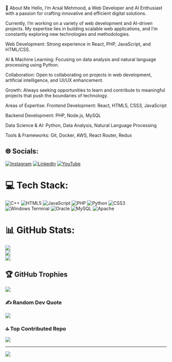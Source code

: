 💼 About Me
Hello, I’m Arsal Mehmood, a Web Developer and AI Enthusiast with a passion for crafting innovative and efficient digital solutions.

Currently, I’m working on a variety of web development and AI-driven projects. My expertise lies in building scalable web applications, and I’m constantly exploring new technologies and methodologies.

Web Development: Strong experience in React, PHP, JavaScript, and HTML/CSS.

AI & Machine Learning: Focusing on data analysis and natural language processing using Python.

Collaboration: Open to collaborating on projects in web development, artificial intelligence, and UI/UX enhancement.

Growth: Always seeking opportunities to learn and contribute to meaningful projects that push the boundaries of technology.

Areas of Expertise:
Frontend Development: React, HTML5, CSS3, JavaScript

Backend Development: PHP, Node.js, MySQL

Data Science & AI: Python, Data Analysis, Natural Language Processing

Tools & Frameworks: Git, Docker, AWS, React Router, Redux


## 🌐 Socials:
[![Instagram](https://img.shields.io/badge/Instagram-%23E4405F.svg?logo=Instagram&logoColor=white)](https://instagram.com/@arsalmehmood0333) [![LinkedIn](https://img.shields.io/badge/LinkedIn-%230077B5.svg?logo=linkedin&logoColor=white)](https://linkedin.com/in/@arsalmehmood) [![YouTube](https://img.shields.io/badge/YouTube-%23FF0000.svg?logo=YouTube&logoColor=white)](https://youtube.com/@@netshottech3305) 

# 💻 Tech Stack:
![C++](https://img.shields.io/badge/c++-%2300599C.svg?style=for-the-badge&logo=c%2B%2B&logoColor=white) ![HTML5](https://img.shields.io/badge/html5-%23E34F26.svg?style=for-the-badge&logo=html5&logoColor=white) ![JavaScript](https://img.shields.io/badge/javascript-%23323330.svg?style=for-the-badge&logo=javascript&logoColor=%23F7DF1E) ![PHP](https://img.shields.io/badge/php-%23777BB4.svg?style=for-the-badge&logo=php&logoColor=white) ![Python](https://img.shields.io/badge/python-3670A0?style=for-the-badge&logo=python&logoColor=ffdd54) ![CSS3](https://img.shields.io/badge/css3-%231572B6.svg?style=for-the-badge&logo=css3&logoColor=white) ![Windows Terminal](https://img.shields.io/badge/Windows%20Terminal-%234D4D4D.svg?style=for-the-badge&logo=windows-terminal&logoColor=white) ![Oracle](https://img.shields.io/badge/Oracle-F80000?style=for-the-badge&logo=oracle&logoColor=white) ![MySQL](https://img.shields.io/badge/mysql-%2300000f.svg?style=for-the-badge&logo=mysql&logoColor=white) ![Apache](https://img.shields.io/badge/apache-%23D42029.svg?style=for-the-badge&logo=apache&logoColor=white)
# 📊 GitHub Stats:
![](https://github-readme-stats.vercel.app/api?username=arsal-mehmood&theme=highcontrast&hide_border=true&include_all_commits=false&count_private=false)<br/>
![](https://github-readme-streak-stats.herokuapp.com/?user=arsal-mehmood&theme=highcontrast&hide_border=true)<br/>
![](https://github-readme-stats.vercel.app/api/top-langs/?username=arsal-mehmood&theme=highcontrast&hide_border=true&include_all_commits=false&count_private=false&layout=compact)

## 🏆 GitHub Trophies
![](https://github-profile-trophy.vercel.app/?username=arsal-mehmood&theme=oldie&no-frame=true&no-bg=true&margin-w=4)

### ✍️ Random Dev Quote
![](https://quotes-github-readme.vercel.app/api?type=vetical&theme=gruvbox)

### 🔝 Top Contributed Repo
![](https://github-contributor-stats.vercel.app/api?username=arsal-mehmood&limit=5&theme=apprentice&combine_all_yearly_contributions=true)

---
[![](https://visitcount.itsvg.in/api?id=arsal-mehmood&icon=2&color=12)](https://visitcount.itsvg.in)

